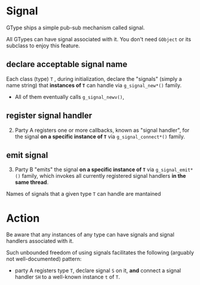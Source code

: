 Signal
===========

GType ships a simple pub-sub mechanism called signal. 

All GTypes can have signal associated with it. You don't need `GObject` or its subclass to enjoy this feature.

## declare acceptable signal name

Each class (type) `T` , during initialization, declare the "signals" (simply a name string) that **instances of `T`** can handle via `g_signal_new*()` family.
- All of them eventually calls `g_signal_newv()`,

## register signal handler
2. Party A registers one or more callbacks, known as "signal handler", for the signal **on a specific instance of `T`** via `g_signal_connect*()` family.

## emit signal

3. Party B "emits" the signal **on a specific instance of `T`** via `g_signal_emit*()` family, which invokes all currently registered signal handlers **in the same thread**.


Names of signals that a given type `T` can handle are mantained

Action
==============

Be aware that any instances of any type can have signals and signal handlers associated with it.

Such unbounded freedom of using signals facilitates the following  (arguably not well-documented) pattern: 
- party A registers type `T`, declare signal `S` on it, **and** connect a signal handler `SH` to a well-known instance `t` of `T`.
